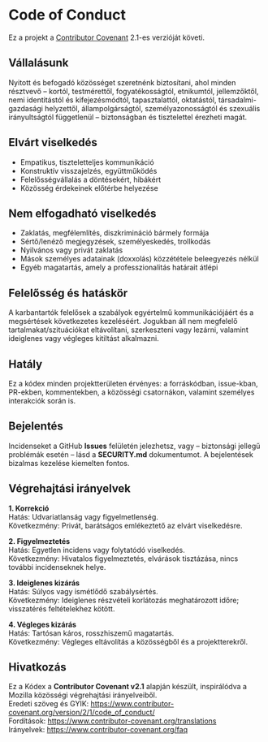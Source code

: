 # Code of Conduct

Ez a projekt a [Contributor Covenant](https://www.contributor-covenant.org) 2.1-es verzióját követi.

## Vállalásunk
Nyitott és befogadó közösséget szeretnénk biztosítani, ahol minden résztvevő – kortól, testmérettől, fogyatékosságtól, etnikumtól, jellemzőktől, nemi identitástól és kifejezésmódtól, tapasztalattól, oktatástól, társadalmi-gazdasági helyzettől, állampolgárságtól, személyazonosságtól és szexuális irányultságtól függetlenül – biztonságban és tisztelettel érezheti magát.

## Elvárt viselkedés
- Empatikus, tiszteletteljes kommunikáció
- Konstruktív visszajelzés, együttműködés
- Felelősségvállalás a döntésekért, hibákért
- Közösség érdekeinek előtérbe helyezése

## Nem elfogadható viselkedés
- Zaklatás, megfélemlítés, diszkrimináció bármely formája
- Sértő/lenéző megjegyzések, személyeskedés, trollkodás
- Nyilvános vagy privát zaklatás
- Mások személyes adatainak (doxxolás) közzététele beleegyezés nélkül
- Egyéb magatartás, amely a professzionalitás határait átlépi

## Felelősség és hatáskör
A karbantartók felelősek a szabályok egyértelmű kommunikációjáért és a megsértések következetes kezeléséért. Jogukban áll nem megfelelő tartalmakat/szituációkat eltávolítani, szerkeszteni vagy lezárni, valamint ideiglenes vagy végleges kitiltást alkalmazni.

## Hatály
Ez a kódex minden projektterületen érvényes: a forráskódban, issue-kban, PR-ekben, kommentekben, a közösségi csatornákon, valamint személyes interakciók során is.

## Bejelentés
Incidenseket a GitHub **Issues** felületén jelezhetsz, vagy – biztonsági jellegű problémák esetén – lásd a **SECURITY.md** dokumentumot. A bejelentések bizalmas kezelése kiemelten fontos.

## Végrehajtási irányelvek

**1. Korrekció**  
Hatás: Udvariatlanság vagy figyelmetlenség.  
Következmény: Privát, barátságos emlékeztető az elvárt viselkedésre.

**2. Figyelmeztetés**  
Hatás: Egyetlen incidens vagy folytatódó viselkedés.  
Következmény: Hivatalos figyelmeztetés, elvárások tisztázása, nincs további incidenseknek helye.

**3. Ideiglenes kizárás**  
Hatás: Súlyos vagy ismétlődő szabálysértés.  
Következmény: Ideiglenes részvételi korlátozás meghatározott időre; visszatérés feltételekhez kötött.

**4. Végleges kizárás**  
Hatás: Tartósan káros, rosszhiszemű magatartás.  
Következmény: Végleges eltávolítás a közösségből és a projektterekről.

## Hivatkozás
Ez a Kódex a **Contributor Covenant v2.1** alapján készült, inspirálódva a Mozilla közösségi végrehajtási irányelveiből.  
Eredeti szöveg és GYIK: https://www.contributor-covenant.org/version/2/1/code_of_conduct/  
Fordítások: https://www.contributor-covenant.org/translations  
Irányelvek: https://www.contributor-covenant.org/faq

